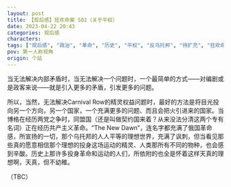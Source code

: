 ```yaml
---
layout: post
title: 【观后感】狂欢命案 S02（关于平权）
date: 2023-04-22 20:43
categories: 观后感
characters: 
tags: ["观后感", "政治", "革命", "历史", "平权", "反乌托邦", "待扩充", "狂欢命案"]
pov: 第一人称视角
origin: 个站
---
```


当无法解决内部矛盾时，当无法解决一个问题时，一个最简单的方式——对编剧或是政客来说——就是引入更多的矛盾，引发更多的问题。

所以，当然，无法解决Carnival Row的精灵权益问题时，最好的方法是将目光投向另一个方向，另一个国家，一个充满更多的问题、而且会把火引进来的国家。当博格在经历两党之争时，同盟国（还是叫做契约国来着？从来没法分清这两个专有名词）正在经历共产主义革命。“The New Dawn”，连名字都充满了俄国革命感，所宣扬的一切，那个乌托邦的人人平等的理想世界，充满了讽刺，但当看见那些真的愿意相信那个理想的投身这场运动的精灵、人类那所有不同的物种，也会感到辛酸。历史上那许多投身革命和运动的人们，所依附的也全是怀着这样天真的理想啊，天真，但不幼稚。

（TBC）
